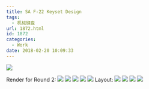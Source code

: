 ```yaml
---
title: SA F-22 Keyset Design
tags:
  - 机械键盘
url: 1872.html
id: 1872
categories:
  - Work
date: 2018-02-20 10:09:33
---
```


![](http://image.psdpi.com/image/f-22/sa_F22_68_oc2.jpg-1920)

<!-- less -->

Render for Round 2:
![](http://image.psdpi.com/image/f-22/sa_F22_68_oc2.jpg-1920)
![](http://image.psdpi.com/image/f-22/sa_F22_68_oc.jpg-1920)
![](http://image.psdpi.com/image/f-22/sa_F22_68_oc3.jpg-1920)
![](http://image.psdpi.com/image/f-22/sa_F22_87_oc.jpg-1920)
![](http://image.psdpi.com/image/f-22/sa_F22_87_oc2.jpg-1920) 
Layout: 
![](http://image.psdpi.com/image/f-22sa_F22_a.jpg-1920)
![](http://image.psdpi.com/image/f-22sa_F22_b.jpg-1920)
![](http://image.psdpi.com/image/f-22sa_F22_m.jpg-1920)
![](http://image.psdpi.com/image/f-22sa_F22_style.jpg-1920) 